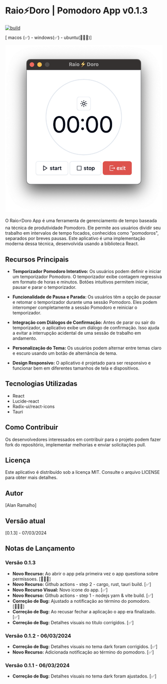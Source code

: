 # Raio⚡️Doro | Pomodoro App v0.1.3

[![build](https://github.com/raioramalho/raiodoro/actions/workflows/workflow.yml/badge.svg?branch=main&event=release)](https://github.com/raioramalho/raiodoro/actions/workflows/workflow.yml)

[ macos (✅) - windows(✅) - ubuntu(👨🏾‍🔧)]


![Raio⚡️Doro App Screenshot](raiodoro.png)

O Raio⚡️Doro App é uma ferramenta de gerenciamento de tempo baseada na técnica de produtividade Pomodoro. Ele permite aos usuários dividir seu trabalho em intervalos de tempo focados, conhecidos como "pomodoros", separados por breves pausas. Este aplicativo é uma implementação moderna dessa técnica, desenvolvida usando a biblioteca React.

## Recursos Principais

- **Temporizador Pomodoro Interativo:** Os usuários podem definir e iniciar um temporizador Pomodoro. O temporizador exibe contagem regressiva em formato de horas e minutos. Botões intuitivos permitem iniciar, pausar e parar o temporizador.

- **Funcionalidade de Pausa e Parada:** Os usuários têm a opção de pausar e retomar o temporizador durante uma sessão Pomodoro. Eles podem interromper completamente a sessão Pomodoro e reiniciar o temporizador.

- **Integração com Diálogos de Confirmação:** Antes de parar ou sair do temporizador, o aplicativo exibe um diálogo de confirmação. Isso ajuda a evitar a interrupção acidental de uma sessão de trabalho em andamento.

- **Personalização do Tema:** Os usuários podem alternar entre temas claro e escuro usando um botão de alternância de tema.

- **Design Responsivo:** O aplicativo é projetado para ser responsivo e funcionar bem em diferentes tamanhos de tela e dispositivos.

## Tecnologias Utilizadas

- React
- Lucide-react
- Radix-ui/react-icons
- Tauri

## Como Contribuir

Os desenvolvedores interessados em contribuir para o projeto podem fazer fork do repositório, implementar melhorias e enviar solicitações pull.

## Licença

Este aplicativo é distribuído sob a licença MIT. Consulte o arquivo LICENSE para obter mais detalhes.

## Autor

[Alan Ramalho]

## Versão atual

[0.1.3] - 07/03/2024

## Notas de Lançamento

### Versão 0.1.3
- **Novo Recurso:** Ao abrir o app pela primeira vez o app questiona sobre permissoes. [👨🏾‍🔧]
- **Novo Recurso:** Github actions - step 2 - cargo, rust, tauri build. [✅] 
- **Novo Recurso Visual:** Novo icone do app. [✅]
- **Novo Recurso:** Github actions - step 1 - nodejs yarn & vite build. [✅]
- **Correção de Bug:** Ajustado a notificação ao término do pomodoro.  [👨🏾‍🔧]
- **Correção de Bug:** Ao recusar fechar a aplicação o app era finalizado. [✅]
- **Correção de Bug:** Detalhes visuais no titulo corrigidos. [✅]

### Versão 0.1.2 - 06/03/2024
- **Correção de Bug:** Detalhes visuais no tema dark foram corrigidos. [✅]
- **Novo Recurso:** Adicionada notificação ao término do pomodoro. [✅]

### Versão 0.1.1 - 06/03/2024
- **Correção de Bug:** Detalhes visuais no tema dark foram ajustados. [✅]
